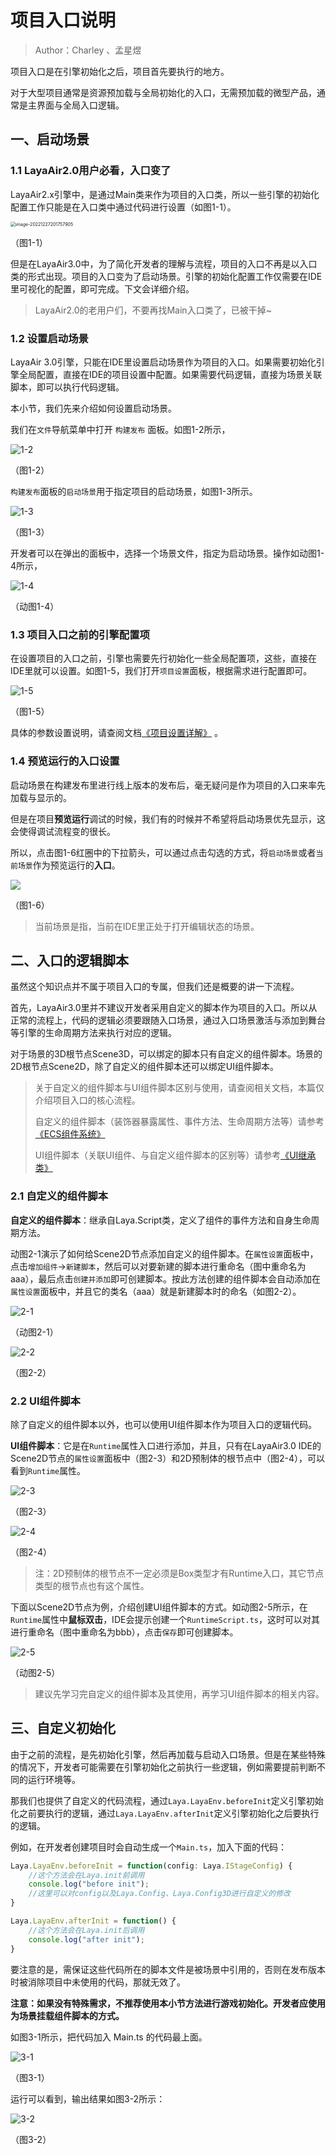 # 项目入口说明

> Author：Charley 、孟星煜
>

项目入口是在引擎初始化之后，项目首先要执行的地方。

对于大型项目通常是资源预加载与全局初始化的入口，无需预加载的微型产品，通常是主界面与全局入口逻辑。

## 一、启动场景

### 1.1 LayaAir2.0用户必看，入口变了

LayaAir2.x引擎中，是通过Main类来作为项目的入口类，所以一些引擎的初始化配置工作只能是在入口类中通过代码进行设置（如图1-1）。

<img src="images/1-1.png" alt="image-20221227201757905" style="zoom:50%;" />

（图1-1）

但是在LayaAir3.0中，为了简化开发者的理解与流程，项目的入口不再是以入口类的形式出现。项目的入口变为了启动场景。引擎的初始化配置工作仅需要在IDE里可视化的配置，即可完成。下文会详细介绍。

> LayaAir2.0的老用户们，不要再找Main入口类了，已被干掉~

### 1.2 设置启动场景

LayaAir 3.0引擎，只能在IDE里设置启动场景作为项目的入口。如果需要初始化引擎全局配置，直接在IDE的项目设置中配置。如果需要代码逻辑，直接为场景关联脚本，即可以执行代码逻辑。

本小节，我们先来介绍如何设置启动场景。

我们在`文件`导航菜单中打开 `构建发布` 面板。如图1-2所示，

 ![1-2](images/1-2.png)

（图1-2）

`构建发布`面板的`启动场景`用于指定项目的启动场景，如图1-3所示。

 ![1-3](images/1-3.png) 

（图1-3） 

开发者可以在弹出的面板中，选择一个场景文件，指定为启动场景。操作如动图1-4所示，

![1-4](images/1-4.gif) 

（动图1-4） 

### 1.3 项目入口之前的引擎配置项 

在设置项目的入口之前，引擎也需要先行初始化一些全局配置项，这些，直接在IDE里就可以设置。如图1-5，我们打开`项目设置`面板，根据需求进行配置即可。

![1-5](images/1-5.png) 

（图1-5） 

具体的参数设置说明，请查阅文档[《项目设置详解》](../projectSettings/readme.md) 。

### 1.4 预览运行的入口设置

启动场景在构建发布里进行线上版本的发布后，毫无疑问是作为项目的入口来率先加载与显示的。

但是在项目**预览运行**调试的时候，我们有的时候并不希望将启动场景优先显示，这会使得调试流程变的很长。

所以，点击图1-6红圈中的下拉箭头，可以通过点击勾选的方式，将`启动场景`或者`当前场景`作为预览运行的**入口**。

![](images/1-6.png) 

（图1-6） 

> 当前场景是指，当前在IDE里正处于打开编辑状态的场景。



## 二、入口的逻辑脚本

虽然这个知识点并不属于项目入口的专属，但我们还是概要的讲一下流程。

首先，LayaAir3.0里并不建议开发者采用自定义的脚本作为项目的入口。所以从正常的流程上，代码的逻辑必须要跟随入口场景，通过入口场景激活与添加到舞台等引擎的生命周期方法来执行对应的逻辑。

对于场景的3D根节点Scene3D，可以绑定的脚本只有自定义的组件脚本。场景的2D根节点Scene2D，除了自定义的组件脚本还可以绑定UI组件脚本。

> 关于自定义的组件脚本与UI组件脚本区别与使用，请查阅相关文档，本篇仅介绍项目入口的核心流程。
>
> 自定义的组件脚本（装饰器暴露属性、事件方法、生命周期方法等）请参考[《ECS组件系统》](../../common/Component/readme.md)
>
> UI组件脚本（关联UI组件、与自定义组件脚本的区别等）请参考[《UI继承类》](../../../IDE/uiEditor/runtime/readme.md)



### 2.1 自定义的组件脚本

**自定义的组件脚本**：继承自Laya.Script类，定义了组件的事件方法和自身生命周期方法。

动图2-1演示了如何给Scene2D节点添加自定义的组件脚本。在`属性设置`面板中，点击`增加组件`->`新建脚本`，然后可以对要新建的脚本进行重命名（图中重命名为aaa），最后点击`创建并添加`即可创建脚本。按此方法创建的组件脚本会自动添加在`属性设置`面板中，并且它的类名（aaa）就是新建脚本时的命名（如图2-2）。

![2-1](images/2-1.gif)

 （动图2-1）

![2-2](images/2-2.png)

（图2-2）



### 2.2 UI组件脚本

除了自定义的组件脚本以外，也可以使用UI组件脚本作为项目入口的逻辑代码。

**UI组件脚本**：它是在`Runtime`属性入口进行添加，并且，只有在LayaAir3.0 IDE的Scene2D节点的`属性设置`面板中（图2-3）和2D预制体的根节点中（图2-4），可以看到`Runtime`属性。

![2-3](images/2-3.png)

（图2-3）

![2-4](images/2-4.png)

（图2-4）

> 注：2D预制体的根节点不一定必须是Box类型才有Runtime入口，其它节点类型的根节点也有这个属性。

下面以Scene2D节点为例，介绍创建UI组件脚本的方式。如动图2-5所示，在`Runtime`属性中**鼠标双击**，IDE会提示创建一个`RuntimeScript.ts`，这时可以对其进行重命名（图中重命名为bbb），点击`保存`即可创建脚本。

![2-5](images/2-5.gif)

（动图2-5）



> 建议先学习完自定义的组件脚本及其使用，再学习UI组件脚本的相关内容。



## 三、自定义初始化

由于之前的流程，是先初始化引擎，然后再加载与启动入口场景。但是在某些特殊的情况下，开发者可能需要在引擎初始化之前执行一些逻辑，例如需要提前判断不同的运行环境等。

那我们也提供了自定义的代码流程，通过`Laya.LayaEnv.beforeInit`定义引擎初始化之前要执行的逻辑，通过`Laya.LayaEnv.afterInit`定义引擎初始化之后要执行的逻辑。

例如，在开发者创建项目时会自动生成一个`Main.ts`，加入下面的代码：

```typescript
Laya.LayaEnv.beforeInit = function(config: Laya.IStageConfig) {
    //这个方法会在Laya.init前调用
    console.log("before init");
    //这里可以对config以及Laya.Config、Laya.Config3D进行自定义的修改
}

Laya.LayaEnv.afterInit = function() {
    //这个方法会在Laya.init后调用
    console.log("after init");
}
```

要注意的是，需保证这些代码所在的脚本文件是被场景中引用的，否则在发布版本时被消除项目中未使用的代码，那就无效了。

**注意：如果没有特殊需求，不推荐使用本小节方法进行游戏初始化。开发者应使用为场景挂载组件脚本的方式。**

如图3-1所示，把代码加入 Main.ts 的代码最上面。

![3-1](images/3-1.png)

（图3-1）

运行可以看到，输出结果如图3-2所示：

![3-2](images/3-2.png)

（图3-2）

